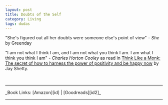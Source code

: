 ```yaml
---
layout: post
title: Doubts of the Self
category: Living
tags: dudas
---
```


"She's figured out all her doubts were someone else's point of view" - *She* by Greenday

"I am not what I think I am, and I am not what you think I am. I am what I think you think I am" - _Charles Horton Cooley_ as read in [Think Like a Monk: The secret of how to harness the power of positivity and be happy now](#\*) by Jay Shetty.

<br>


---

<a id="\*">  
_Book Links: [Amazon][id] | [Goodreads][id2]_
</a>

---

[id]: https://www.amazon.co.uk/gp/product/0008386420/ref=as_li_tl?ie=UTF8&camp=1634&creative=6738&creativeASIN=0008386420&linkCode=as2&tag=dudolavida-21&linkId=da5981c088bcbc89814b94b7b61b3f23 "Amazon affiliate link"
[id2]: https://www.goodreads.com/book/show/51942513 "Goodreads link"
